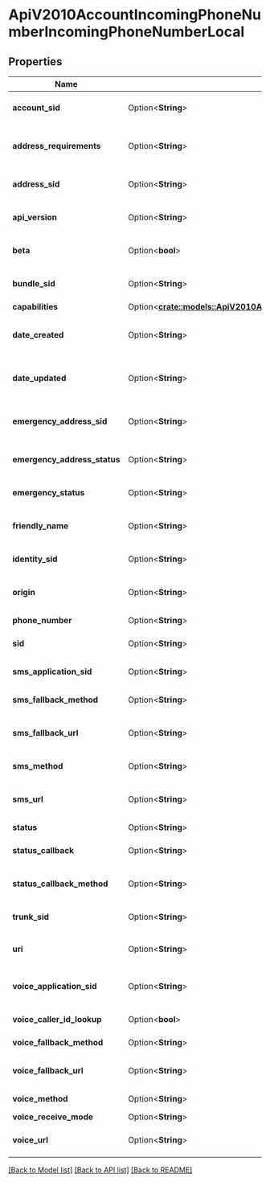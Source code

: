 # ApiV2010AccountIncomingPhoneNumberIncomingPhoneNumberLocal

## Properties

Name | Type | Description | Notes
------------ | ------------- | ------------- | -------------
**account_sid** | Option<**String**> | The SID of the Account that created the resource | [optional]
**address_requirements** | Option<**String**> | Whether the phone number requires an Address registered with Twilio. | [optional]
**address_sid** | Option<**String**> | The SID of the Address resource associated with the phone number | [optional]
**api_version** | Option<**String**> | The API version used to start a new TwiML session | [optional]
**beta** | Option<**bool**> | Whether the phone number is new to the Twilio platform | [optional]
**bundle_sid** | Option<**String**> | The SID of the Bundle resource associated with number | [optional]
**capabilities** | Option<[**crate::models::ApiV2010AccountIncomingPhoneNumberCapabilities**](api_v2010_account_incoming_phone_number_capabilities.md)> |  | [optional]
**date_created** | Option<**String**> | The RFC 2822 date and time in GMT that the resource was created | [optional]
**date_updated** | Option<**String**> | The RFC 2822 date and time in GMT that the resource was last updated | [optional]
**emergency_address_sid** | Option<**String**> | The emergency address configuration to use for emergency calling | [optional]
**emergency_address_status** | Option<**String**> | State of the emergency address configuration for the phone number | [optional]
**emergency_status** | Option<**String**> | Displays if emergency calling is enabled for this number. | [optional]
**friendly_name** | Option<**String**> | The string that you assigned to describe the resource | [optional]
**identity_sid** | Option<**String**> | The SID of the Identity resource associated with number | [optional]
**origin** | Option<**String**> | The phone number's origin. Can be twilio or hosted. | [optional]
**phone_number** | Option<**String**> | The phone number in E.164 format | [optional]
**sid** | Option<**String**> | The unique string that identifies the resource | [optional]
**sms_application_sid** | Option<**String**> | The SID of the Application resource to handle SMS messages | [optional]
**sms_fallback_method** | Option<**String**> | The HTTP method used with sms_fallback_url | [optional]
**sms_fallback_url** | Option<**String**> | The URL that we call when an error occurs while retrieving or executing the TwiML | [optional]
**sms_method** | Option<**String**> | The HTTP method to use with sms_url | [optional]
**sms_url** | Option<**String**> | The URL we call when the phone number receives an incoming SMS message | [optional]
**status** | Option<**String**> |  | [optional]
**status_callback** | Option<**String**> | The URL to send status information to your application | [optional]
**status_callback_method** | Option<**String**> | The HTTP method we use to call status_callback | [optional]
**trunk_sid** | Option<**String**> | The SID of the Trunk that handles calls to the phone number | [optional]
**uri** | Option<**String**> | The URI of the resource, relative to `https://api.twilio.com` | [optional]
**voice_application_sid** | Option<**String**> | The SID of the application that handles calls to the phone number | [optional]
**voice_caller_id_lookup** | Option<**bool**> | Whether to lookup the caller's name | [optional]
**voice_fallback_method** | Option<**String**> | The HTTP method used with voice_fallback_url | [optional]
**voice_fallback_url** | Option<**String**> | The URL we call when an error occurs in TwiML | [optional]
**voice_method** | Option<**String**> | The HTTP method used with the voice_url | [optional]
**voice_receive_mode** | Option<**String**> |  | [optional]
**voice_url** | Option<**String**> | The URL we call when this phone number receives a call | [optional]

[[Back to Model list]](../README.md#documentation-for-models) [[Back to API list]](../README.md#documentation-for-api-endpoints) [[Back to README]](../README.md)


